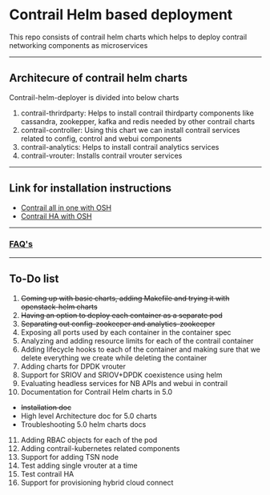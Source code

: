 # Contrail Helm based deployment

This repo consists of contrail helm charts which helps to deploy contrail networking components as microservices

___

## Architecure of contrail helm charts

Contrail-helm-deployer is divided into below charts 

1. contrail-thrirdparty: Helps to install contrail thirdparty components like cassandra, zookepper, kafka and redis needed by other contrail charts
2. contrail-controller: Using this chart we can install contrail services related to config, control and webui components
3. contrail-analytics: Helps to install contrail analytics services
4. contrail-vrouter: Installs contrail vrouter services 

___

## Link for installation instructions
* [Contrail all in one with OSH](doc/contrail-osh-aio-install.md)
* [Contrail HA with OSH](doc/contrail-osh-multinode-install.md)

___

### [FAQ's](doc/faq.md)

___

## To-Do list

1. ~~Coming up with basic charts, adding Makefile and trying it with openstack-helm charts~~
2. ~~Having an option to deploy each container as a separate pod~~
3. ~~Separating out config-zookeeper and analytics-zookeeper~~
4. Exposing all ports used by each container in the container spec
5. Analyzing and adding resource limits for each of the contrail container
6. Adding lifecycle hooks to each of the container and making sure that we delete everything we create while deleting the container
7. Adding charts for DPDK vrouter
8. Support for SRIOV and SRIOV+DPDK coexistence using helm
9. Evaluating headless services for NB APIs and webui in contrail
10. Documentation for Contrail Helm charts in 5.0
  * ~~Installation doc~~
  * High level Architecture doc for 5.0 charts
  * Troubleshooting 5.0 helm charts docs
11. Adding RBAC objects for each of the pod
12. Adding contrail-kubernetes related components
13. Support for adding TSN node
14. Test adding single vrouter at a time
15. Test contrail HA
17. Support for provisioning hybrid cloud connect
